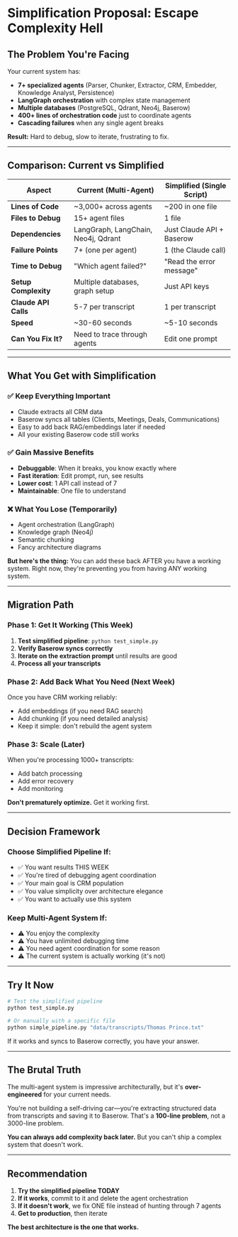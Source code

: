# Simplification Proposal: Escape Complexity Hell

## The Problem You're Facing

Your current system has:
- **7+ specialized agents** (Parser, Chunker, Extractor, CRM, Embedder, Knowledge Analyst, Persistence)
- **LangGraph orchestration** with complex state management
- **Multiple databases** (PostgreSQL, Qdrant, Neo4j, Baserow)
- **400+ lines of orchestration code** just to coordinate agents
- **Cascading failures** when any single agent breaks

**Result:** Hard to debug, slow to iterate, frustrating to fix.

---

## Comparison: Current vs Simplified

| Aspect | Current (Multi-Agent) | Simplified (Single Script) |
|--------|----------------------|----------------------------|
| **Lines of Code** | ~3,000+ across agents | ~200 in one file |
| **Files to Debug** | 15+ agent files | 1 file |
| **Dependencies** | LangGraph, LangChain, Neo4j, Qdrant | Just Claude API + Baserow |
| **Failure Points** | 7+ (one per agent) | 1 (the Claude call) |
| **Time to Debug** | "Which agent failed?" | "Read the error message" |
| **Setup Complexity** | Multiple databases, graph setup | Just API keys |
| **Claude API Calls** | 5-7 per transcript | 1 per transcript |
| **Speed** | ~30-60 seconds | ~5-10 seconds |
| **Can You Fix It?** | Need to trace through agents | Edit one prompt |

---

## What You Get with Simplification

### ✅ Keep Everything Important
- Claude extracts all CRM data
- Baserow syncs all tables (Clients, Meetings, Deals, Communications)
- Easy to add back RAG/embeddings later if needed
- All your existing Baserow code still works

### ✅ Gain Massive Benefits
- **Debuggable**: When it breaks, you know exactly where
- **Fast iteration**: Edit prompt, run, see results
- **Lower cost**: 1 API call instead of 7
- **Maintainable**: One file to understand

### ❌ What You Lose (Temporarily)
- Agent orchestration (LangGraph)
- Knowledge graph (Neo4j)
- Semantic chunking
- Fancy architecture diagrams

**But here's the thing:** You can add these back AFTER you have a working system. Right now, they're preventing you from having ANY working system.

---

## Migration Path

### Phase 1: Get It Working (This Week)
1. **Test simplified pipeline**: `python test_simple.py`
2. **Verify Baserow syncs correctly**
3. **Iterate on the extraction prompt** until results are good
4. **Process all your transcripts**

### Phase 2: Add Back What You Need (Next Week)
Once you have CRM working reliably:
- Add embeddings (if you need RAG search)
- Add chunking (if you need detailed analysis)
- Keep it simple: don't rebuild the agent system

### Phase 3: Scale (Later)
When you're processing 1000+ transcripts:
- Add batch processing
- Add error recovery
- Add monitoring

**Don't prematurely optimize.** Get it working first.

---

## Decision Framework

### Choose Simplified Pipeline If:
- ✅ You want results THIS WEEK
- ✅ You're tired of debugging agent coordination
- ✅ Your main goal is CRM population
- ✅ You value simplicity over architecture elegance
- ✅ You want to actually use this system

### Keep Multi-Agent System If:
- ⚠️ You enjoy the complexity
- ⚠️ You have unlimited debugging time
- ⚠️ You need agent coordination for some reason
- ⚠️ The current system is actually working (it's not)

---

## Try It Now

```bash
# Test the simplified pipeline
python test_simple.py

# Or manually with a specific file
python simple_pipeline.py "data/transcripts/Thomas Prince.txt"
```

If it works and syncs to Baserow correctly, you have your answer.

---

## The Brutal Truth

The multi-agent system is impressive architecturally, but it's **over-engineered** for your current needs. 

You're not building a self-driving car—you're extracting structured data from transcripts and saving it to Baserow. That's a **100-line problem**, not a 3000-line problem.

**You can always add complexity back later.** But you can't ship a complex system that doesn't work.

---

## Recommendation

1. **Try the simplified pipeline TODAY**
2. **If it works**, commit to it and delete the agent orchestration
3. **If it doesn't work**, we fix ONE file instead of hunting through 7 agents
4. **Get to production**, then iterate

**The best architecture is the one that works.**



